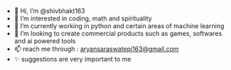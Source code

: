 - 👋 Hi, I’m @shivbhakt163
- 👀 I’m interested in coding, math and spirituality
- 🌱 I’m currently working in python and certain areas of machine learning
- 💞️ I’m looking to create commercial products such as games, softwares and ai powered tools
- 📫 reach me through : aryansaraswatepi163@gmail.com
- ✨ suggestions are very important to me
